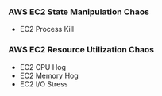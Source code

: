 ### AWS EC2 State Manipulation Chaos 

- EC2 Process Kill

### AWS EC2 Resource Utilization Chaos 

- EC2 CPU Hog
- EC2 Memory Hog
- EC2 I/O Stress
